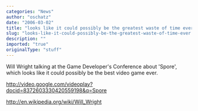 ```yaml
---
categories: "News"
author: "oschatz"
date: "2006-03-02"
title: "looks like it could possibly be the greatest waste of time ever."
slug: "looks-like-it-could-possibly-be-the-greatest-waste-of-time-ever."
description: ""
imported: "true"
originalType: "stuff"
---
```



Will Wright talking at the Game Developer's Conference about 'Spore', which looks like it could possibly be the best video game ever.

<http://video.google.com/videoplay?docid=8372603330420559198&q=Spore>

<http://en.wikipedia.org/wiki/Will_Wright>